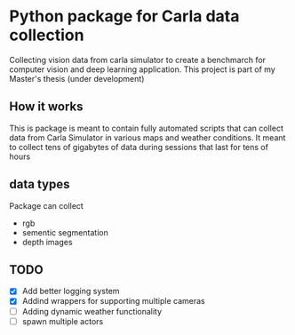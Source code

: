 # Python package for Carla data collection
Collecting vision data from carla simulator to create a benchmarch for computer vision and deep learning application.
This project is part of my Master's thesis (under development)

## How it works
This is package is meant to contain fully automated scripts that can collect data from Carla Simulator in various maps and weather conditions.
It meant to collect tens of gigabytes of data during sessions that last for tens of hours

## data types
Package can collect 
* rgb 
* sementic segmentation 
* depth images

## TODO
- [x] Add better logging system
- [x] Addind wrappers for supporting multiple cameras
- [ ] Adding dynamic weather functionality
- [ ] spawn multiple actors
